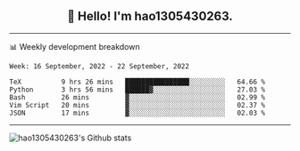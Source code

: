 <h2 align="center">👋 Hello! I'm hao1305430263.</h2>


---- 
📊 Weekly development breakdown

<!--START_SECTION:waka-->
```text
Week: 16 September, 2022 - 22 September, 2022

TeX          9 hrs 26 mins   ████████████████░░░░░░░░░   64.66 % 
Python       3 hrs 56 mins   ██████▓░░░░░░░░░░░░░░░░░░   27.03 % 
Bash         26 mins         ▓░░░░░░░░░░░░░░░░░░░░░░░░   02.99 % 
Vim Script   20 mins         ▓░░░░░░░░░░░░░░░░░░░░░░░░   02.37 % 
JSON         17 mins         ▓░░░░░░░░░░░░░░░░░░░░░░░░   02.03 % 
```
<!--END_SECTION:waka-->
----
![hao1305430263's Github stats](https://github-readme-stats.vercel.app/api?username=hao1305430263&show_icons=true)


<!--
**hao1305430263/hao1305430263** is a ✨ _special_ ✨ repository because its `README.md` (this file) appears on your GitHub profile.

Here are some ideas to get you started:

- 🔭 I’m currently working on ...
- 🌱 I’m currently learning ...
- 👯 I’m looking to collaborate on ...
- 🤔 I’m looking for help with ...
- 💬 Ask me about ...
- 📫 How to reach me: ...
- 😄 Pronouns: ...
- ⚡ Fun fact: ...
-->
